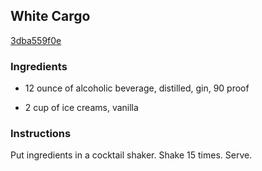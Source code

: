 ## White Cargo

[3dba559f0e](http://www.food.com/recipe/white-cargo-8441)

### Ingredients

 - 12 ounce of alcoholic beverage, distilled, gin, 90 proof

 - 2 cup of ice creams, vanilla

### Instructions

Put ingredients in a cocktail shaker. Shake 15 times. Serve.